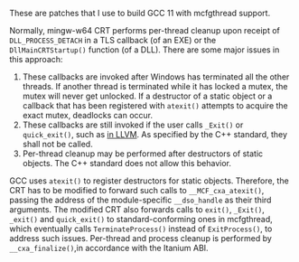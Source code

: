 These are patches that I use to build GCC 11 with mcfgthread support.

Normally, mingw-w64 CRT performs per-thread cleanup upon receipt of `DLL_PROCESS_DETACH` in a TLS callback (of an EXE) or the `DllMainCRTStartup()` function (of a DLL). There are some major issues in this approach:

1. These callbacks are invoked after Windows has terminated all the other threads. If another thread is terminated while it has locked a mutex, the mutex will never get unlocked. If a destructor of a static object or a callback that has been registered with `atexit()` attempts to acquire the exact mutex, deadlocks can occur.
2. These callbacks are still invoked if the user calls `_Exit()` or `quick_exit()`, such as [in LLVM](https://reviews.llvm.org/D102944). As specified by the C++ standard, they shall not be called.
3. Per-thread cleanup may be performed after destructors of static objects. The C++ standard does not allow this behavior.

GCC uses `atexit()` to register destructors for static objects. Therefore, the CRT has to be modified to forward such calls to `__MCF_cxa_atexit()`, passing the address of the module-specific `__dso_handle` as their third arguments. The modified CRT also forwards calls to `exit()`, `_Exit()`, `_exit()` and `quick_exit()` to standard-conforming ones in mcfgthread, which eventually calls `TerminateProcess()` instead of `ExitProcess()`, to address such issues. Per-thread and process cleanup is performed by `__cxa_finalize()`,in accordance with the Itanium ABI.
